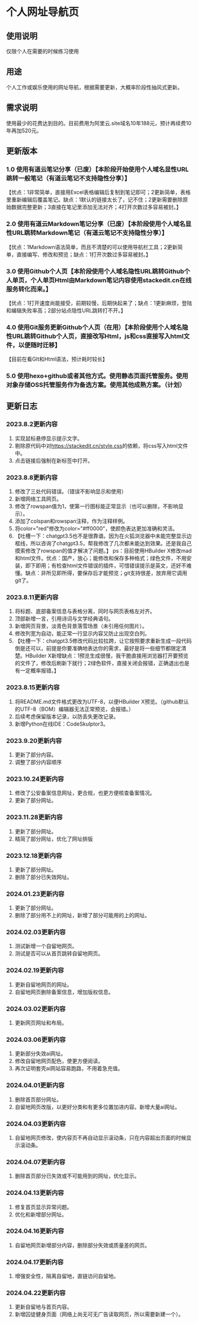 # 个人网址导航页
## 使用说明
仅限个人在需要的时候练习使用
## 用途
个人工作或娱乐使用的网址导航，根据需要更新，大概率阶段性抽风式更新。
## 需求说明
使用最少的花费达到目的。目前费用为阿里云.site域名10年188元，预计再续费10年再加520元。
## 更新版本
### 1.0 使用有道云笔记分享（已废）【本阶段开始使用个人域名显性URL跳转一般笔记（有道云笔记不支持隐性分享）】
【优点：1非常简单，直接用Excel表格编辑后复制到笔记即可；2更新简单，表格里重新编辑后覆盖笔记。缺点：1默认的链接太长了，记不住；2更新需要删除原始数据完整更新；3直接在笔记里添加无法对齐；4打开次数过多容易被封。】
### 2.0 使用有道云Markdown笔记分享（已废）【本阶段使用个人域名显性URL跳转Markdown笔记（有道云笔记不支持隐性分享）】
【优点：1Markdown语法简单，而且不清楚的可以使用导航栏工具；2更新简单，直接编写、修改和预览；缺点：1打开次数过多容易被封。】
### 3.0 使用Github个人页【本阶段使用个人域名隐性URL跳转Github个人单页，个人单页Html由Markdown笔记内容使用stackedit.cn在线服务转化而来。】
【优点：1打开速度尚能接受，前期较慢，后期快起来了；缺点：1更新麻烦，登陆和编辑失败率高；2部分站点隐性URL跳转打不开。】
### 4.0 使用Git服务更新Github个人页（在用）【本阶段使用个人域名隐性URL跳转Github个人页，直接改写Html，js和css直接写入html文件，以便随时迁移】
【目前在看GIt和Html语法，预计耗时较长】
### 5.0 使用hexo+github或者其他方式。使用静态页面托管服务。使用对象存储OSS托管服务作为备选方案。使用其他成熟方案。（计划）
## 更新日志
### 2023.8.2更新内容
1. 实现鼠标悬停显示提示文字。
2. 剔除原代码中对<https://stackedit.cn/style.css>的依赖，将css写入html文件中。
3. 点击链接后强制在新标签中打开。
### 2023.8.8更新内容
1. 修改了三处代码错误。（错误不影响显示和使用）
2. 新增网络工具网页。
3. 修改了rowspan值为1，使第一行图标能正常显示（也可以删除，不影响显示）。
4. 添加了colspan和rowspan注释，作为注释样例。
5. 将color="red"修改为color="#ff0000"，使颜色表达更加准确和灵活。
6. 【吐槽一下：chatgpt3.5也不是很靠谱。因为在火狐浏览器中未能完整显示边框线，所以咨询了chatgpt3.5，帮我修改了几次都未能达到效果。还是我自己摸索修改了rowspan的值才解决了问题。】
ps：目前使用HBuilder X修改mad和html文件。优点：国产，放心；能修改和保存多种格式；绿色文件，不用安装，即下即用；有检查html文件错误的插件，可惜错误提示是英文，还好不难懂。缺点：非所见即所得，要保存后才能预览；git支持很差，放弃用它调用git了。
### 2023.8.11更新内容
1. 将标题、底部备案信息与表格分离，同时与网页表格左对齐。
2. 顶部新增一言，引用诗词与文学经典语句。
3. 新增网页背景，淡青色背景落雪场景（未引用任何图片）。
4. 修改列宽为自动，能正常一行显示内容又防止出现空白列。
5. 【吐槽一下：chatgpt3.5修改代码比较拉跨，让它按照要求重新生成一段代码倒是还可以，前提是你要准确地表达你的需求，最好是将一些细节都限定清楚。HBuilder X新增缺点：1预览生成很慢，我干脆直接用浏览器打开要预览的文件了，修改后刷新下就行；2绿色软件，直接关闭会报错，正确退出也是有一定概率报错。】
### 2023.8.15更新内容
1. 将README.md文件格式更改为UTF-8，以便HBuilder X预览。（github默认的UTF-8（BOM）编辑器无法正常预览，会报错。）
2. 后续考虑保留版本记录，以防丢失更改记录。
3. 新增Python在线IDE：CodeSkulptor3。
### 2023.9.20更新内容
1. 更新了部分内容。
2. 调整了部分内容顺序
### 2023.10.24更新内容
1. 修改了公安备案信息网址，更合规，也更方便核查备案情况。
2. 更新了部分网址。
### 2023.11.28更新内容
1. 更新了部分网址。
2. 精简了部分网址，优化了网址排版
### 2023.12.18更新内容
1. 更新了部分网址。
2. 删除了部分已失效网址。
### 2024.01.23更新内容
1. 更新了部分网址。
2. 删除了部分用不上的网址，新增了部分可能用的上的网址。
### 2024.02.03更新内容
1. 测试新增一个自留地网页。
2. 测试是否可以从首页跳转自留地网页。
### 2024.02.19更新内容
1. 更新自留地网页的网址。
2. 自留地网页删除备案信息，增加版权信息。
### 2024.03.02更新内容
1. 更新网页网址和布局。
### 2024.03.06更新内容
1. 更新部分失效ai网址。
2. 修改自留地网页配色，使更方便阅读。
3. 再次证明套壳ai网站容易跑路，不用着急充值。
### 2024.04.01更新内容
1. 删除首页部分网址。
2. 自留地网页改版，以更好分类和有更多位置加进内容。新增大量ai网址。
### 2024.04.03更新内容
1. 自留地网页修改，使内容页不再自动显示滚动条，只在内容超出页面的时候显示滚动条。
### 2024.04.07更新内容
1. 删除首页部分已失效或不可能用到的网址，优化显示。
### 2024.04.13更新内容
1. 修复首页显示异常问题。
2. 优化和新增部分网址。
### 2024.04.16更新内容
1. 自留地网页新增部分内容，删除部分失效或质量差的网页。
### 2024.04.17更新内容
1. 增强安全性，隔离自留地，直链访问自留地。
### 2024.04.22更新内容
1. 更新自留地与首页内容。
2. 新增囚徒健身页面（网络上尚无可无广告读取网页，所以需要新建一个）。
